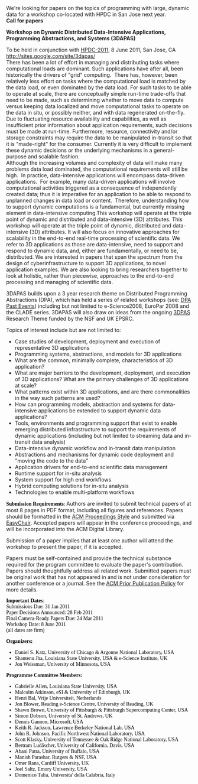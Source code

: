 <html><body><div>
<div>We're looking for papers on the topics of programming with large, dynamic data for a workshop co-located with HPDC in San Jose next year.</div>
<div><!--more--></div>
<div></div>
<div><strong>Call for papers

Workshop on Dynamic Distributed Data-Intensive Applications, Programming Abstractions, and Systems (3DAPAS)</strong>
<div>To be held in conjunction with <a rel="nofollow" href="http://www.hpdc.org/2011/" target="_blank">HPDC-2011</a>, 8 June 2011, San Jose, CA</div>
</div>
<div><a href="http://sites.google.com/site/3dapas">
http://sites.google.com/site/3dapas/</a></div>
<div><strong>
</strong></div>
<div>There  has been a lot of effort in managing and distributing tasks where  computational loads are dominant. Such applications have after all, been  historically the drivers of "grid" computing.  There has, however, been  relatively less effort on tasks where the computational load is matched  by the data load, or even dominated by the data load. For such tasks to  be able to operate at scale, there are conceptually simple run-time  trade-offs that need to be made, such as determining whether to move  data to compute versus keeping data localized and move computational  tasks to operate on the data in situ, or possibly neither, and with data  regenerated on-the-fly. Due to fluctuating resource availability and  capabilities, as well as insufficient prior information about  application requirements, such decisions must be made at run-time.  Furthermore, resource, connectivity and/or storage constraints may  require the data to be manipulated in-transit so that it is "made-right"  for the consumer. Currently it is very difficult to implement these  dynamic decisions or the underlying mechanisms in a general-purpose and  scalable fashion.
<div>
<div>Although   the increasing volumes and complexity of data will make many problems  data load dominated, the computational requirements will still be high.   In practice, data-intensive applications will encompass data-driven  applications.  For example, many data-driven applications will involve  computational activities triggered as a consequence of independently  created data; thus it is imperative for an application to be able to  respond  to unplanned changes in data load or content.  Therefore, understanding  how to support dynamic computations is a fundamental, but currently  missing element in data-intensive computing.This   workshop will operate at the triple point of dynamic and distributed  and data-intensive (3D) attributes. This workshop will operate at the  triple point of dynamic, distributed and data-intensive (3D) attributes.  It will also focus on innovative approaches for scalability in the  end-to-end real-time processing of scientific data. We refer to 3D  applications as those  are data-intensive, need to support and respond to dynamic data, and,  either are  fundamentally, or need to be, distributed. We are interested in papers  that span the spectrum from the design of cyberinfrastructure to support  3D applications, to novel application examples. We are also looking to  bring researchers together to look at holistic, rather than piecewise,  approaches to the end-to-end processing and managing of scientific data.

3DAPAS  builds upon a 3 year research theme on Distributed Programming  Abstractions (DPA), which has held a series of related workshops (see: <a rel="nofollow" href="http://wiki.esi.ac.uk/Distributed_Programming_Abstractions#Past_Events" target="_blank">DPA Past Events</a>) including  but not limited to e-Science2008, EuroPar 2008 and the CLADE series.  3DAPAS will also draw on ideas from the ongoing <a rel="nofollow" href="http://wiki.esi.ac.uk/3DPAS" target="_blank">3DPAS</a> Research Theme funded by the NSF and UK EPSRC.

Topics of interest include but are not limited to:

</div>
<ul>
	<li>Case studies of development, deployment and execution of representative 3D applications</li>
	<li>Programming systems, abstractions, and models for 3D applications</li>
	<li>What are the common, minimally complete, characteristics of 3D application?</li>
	<li>What are major barriers to the development, deployment, and execution  of 3D applications? What are the primary challenges of 3D applications  at scale?</li>
	<li>What patterns exist within 3D applications, and are there commonalities in the way such patterns are used?</li>
	<li>How can programming models, abstraction and systems for data-intensive  applications be extended to support dynamic data applications?</li>
	<li>Tools, environments and programming support that exist to enable  emerging distributed infrastructure to support the requirements of  dynamic applications (including but not limited to streaming data and  in-transit data analysis)</li>
	<li>Data-intensive dynamic workflow and in-transit data manipulation</li>
	<li>Abstractions and mechanisms for dynamic code deployment and "moving the code to the data"</li>
	<li>Application drivers for end-to-end scientific data management</li>
	<li>Runtime support for in-situ analysis</li>
	<li>System support for high end workflows</li>
	<li>Hybrid computing solutions for in-situ analysis</li>
	<li>Technologies to enable multi-platform workflows</li>
</ul>
</div>
</div>
</div>
<div><span style="font-family: 'times new roman',serif;color: #000000"><strong>Submission Requirements</strong>:
</span>Authors  are invited to submit technical papers of at most 8 pages in PDF  format, including all figures and references. Papers should be formatted  in the <a rel="nofollow" href="http://www.acm.org/sigs/publications/proceedings-templates" target="_blank">ACM Proceedings Style</a> and submitted via <a rel="nofollow" href="http://www.easychair.org/conferences/?conf=3dapas" target="_blank">EasyChair</a>. Accepted papers will appear in the conference proceedings, and will be incorporated into the ACM Digital Library.

Submission of a paper implies that at least one author will attend the workshop to present the paper, if it is accepted.

Papers  must be self-contained and provide the technical substance required for  the program committee to evaluate the paper's contribution. Papers  should thoughtfully address all related work. Submitted papers must be  original work that has not appeared in and is not under consideration  for another conference or a journal. See the <a rel="nofollow" href="http://www.acm.org/publications/policies/sim_submissions" target="_blank">ACM Prior Publication Policy</a> for more details.

</div>
<div>
<div><span style="font-family: 'times new roman',serif;color: #000000">
<div><span style="font-family: 'times new roman',serif"><strong><span style="color: #000000">Important Dates</span></strong><span style="color: #000000">:</span></span></div>
<div><span style="font-family: 'times new roman',serif;color: #000000">
</span></div>
<div><span style="font-family: 'times new roman',serif"><span style="color: #000000">Submissions Due: 31 Jan 2011</span></span></div>
<div><span style="font-family: 'times new roman',serif"><span style="color: #000000">Paper Decisions Announced: 28 Feb 2011</span></span></div>
<div><span style="font-family: 'times new roman',serif"><span style="color: #000000">Final Camera-Ready Papers Due: 24 Mar 2011</span></span></div>
<span style="font-family: 'times new roman',serif"><span style="color: #000000">Workshop Date: 8 June 2011</span></span></span></div>
<div><span style="font-family: 'times new roman',serif;color: #000000">(all dates are firm)

<strong>Organizers:</strong>
</span>
<ul>
	<li><span style="font-family: 'times new roman',serif">Daniel S. Katz, University of Chicago &amp; Argonne National Laboratory, USA</span></li>
	<li><span style="font-family: 'times new roman',serif">Shantenu Jha, Louisiana State University, USA &amp; e-Science Institute, UK</span></li>
	<li><span style="font-family: 'times new roman',serif">Jon Weissman, University of Minnesota, USA</span></li>
</ul>
<span style="font-family: 'times new roman',serif;color: #000000"><strong>Programme Committee Members:</strong>
</span>
<ul>
	<li><span style="font-family: 'times new roman',serif">Gabrielle Allen, Louisiana State University, USA</span></li>
	<li><span style="font-family: 'times new roman',serif">Malcolm Atkinson, eSI &amp; University of Edinburgh, UK</span></li>
	<li><span style="font-family: 'times new roman',serif">Henri Bal, Vrije Universiteit, Netherlands</span></li>
	<li><span style="font-family: 'times new roman',serif">Jon Blower, Reading e-Science Centre, University of Reading, UK
</span></li>
	<li><span style="font-family: 'times new roman',serif">Shawn Brown, University of Pittsburgh &amp; Pittsburgh Supercomputing Center, USA</span></li>
	<li><span style="font-family: 'times new roman',serif">Simon Dobson, University of St. Andrews, UK</span></li>
	<li><span style="font-family: 'times new roman',serif">Dennis Gannon, Microsoft, USA</span></li>
	<li><span style="font-family: 'times new roman',serif">Keith R. Jackson, Lawrence Berkeley National Lab, USA</span></li>
	<li><span style="font-family: 'times new roman',serif">John R. Johnson, Pacific Northwest National Laboratory, USA</span></li>
	<li><span style="font-family: 'times new roman',serif">Scott Klasky, University of Tennessee &amp; Oak Ridge National Laboratory, USA</span></li>
	<li><span style="font-family: 'times new roman',serif">Bertram Ludäscher, University of California, Davis, USA</span></li>
	<li><span style="font-family: 'times new roman',serif">Abani Patra, University of Buffalo, USA</span></li>
	<li><span style="font-family: 'times new roman',serif">Manish Parashar, Rutgers &amp; NSF, USA</span></li>
	<li><span style="font-family: 'times new roman',serif">Omer Rana, Cardiff University, UK</span></li>
	<li><span style="font-family: 'times new roman',serif">Joel Saltz, Emory University, USA</span></li>
	<li><span style="font-family: 'times new roman',serif">Domenico Talia, Universita' della Calabria, Italy</span></li>
</ul>
</div>
</div></body></html>